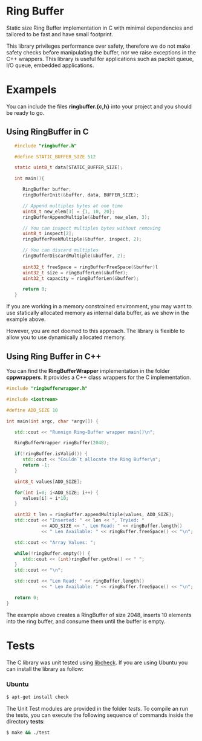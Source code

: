 # Ring Buffer

Static size Ring Buffer implementation in C with minimal dependencies and tailored to be fast and have small footprint.

This library privileges performance over safety, therefore we do not make safety checks before manipulating the buffer, nor we raise exceptions in the C++ wrappers. This library is useful for applications such as packet queue, I/O queue, embedded applications.

# Exampels

You can include the files **ringbuffer.{c,h}** into your project and you should be ready to go.

## Using RingBuffer in C


```C
   #include "ringbuffer.h"

   #define STATIC_BUFFER_SIZE 512

   static uint8_t data[STATIC_BUFFER_SIZE];

   int main(){

      RingBuffer buffer;
      ringBufferInit(&buffer, data, BUFFER_SIZE);

      // Append multiples bytes at one time
      uint8_t new_elem[3] = {1, 10, 20};
      ringBufferAppendMultiple(&buffer, new_elem, 3);

      // You can inspect multiples bytes without removing 
      uint8_t inspect[2];
      ringBufferPeekMultiple(&buffer, inspect, 2);

      // You can discard multiples
      ringBufferDiscardMultiple(&buffer, 2);
      
      uint32_t freeSpace = ringBufferFreeSpace(&buffer)l
      uint32_t size = ringBufferLen(&buffer);
      uint32_t capacity = ringBufferLen(&buffer); 

      return 0;
   }

```

If you are working in a memory constrained environment, you may want to 
use statically allocated memory as internal data buffer, as we show in the example above.

However, you are not doomed to this approach. The library is flexible to allow
you to use dynamically allocated memory.

## Using Ring Buffer in C++

You can find the **RingBufferWrapper** implementation in the folder **cppwrappers**. It provides a C++ class wrappers for the C implementation.


```C++
#include "ringbufferwrapper.h"

#include <iostream>

#define ADD_SIZE 10

int main(int argc, char *argv[]) {

   std::cout << "Runnign Ring-Buffer wrapper main()\n";

   RingBufferWrapper ringBuffer(2048);

   if(!ringBuffer.isValid()) {
      std::cout << "Couldn`t allocate the Ring Buffer\n";
      return -1; 
   }

   uint8_t values[ADD_SIZE];

   for(int i=0; i<ADD_SIZE; i++) { 
      values[i] = i*10;
   }

   uint32_t len = ringBuffer.appendMultiple(values, ADD_SIZE);
   std::cout << "Inserted: " << len << ", Tryied: " 
             << ADD_SIZE << ", Len Read: " << ringBuffer.length() 
             << " Len Available: " << ringBuffer.freeSpace() << "\n";

   std::cout << "Array Values: ";

   while(!ringBuffer.empty()) { 
      std::cout << (int)ringBuffer.getOne() << " ";
   }
   std::cout << "\n";

   std::cout << "Len Read: " << ringBuffer.length() 
             << " Len Available: " << ringBuffer.freeSpace() << "\n";

   return 0;
}

```

The example above creates a RingBuffer of size 2048, inserts 10 elements into the ring buffer, and
consume them until the buffer is empty.

# Tests

The C library was unit tested using [libcheck](https://libcheck.github.io/check/web/install.html). If you are using Ubuntu you can install the library as follow:

### Ubuntu 

```sh
$ apt-get install check
```

The Unit Test modules are provided in the folder *tests*. To compile an run the tests, you can execute the following sequence of commands inside the directory **tests**:

```sh
$ make && ./test
```
